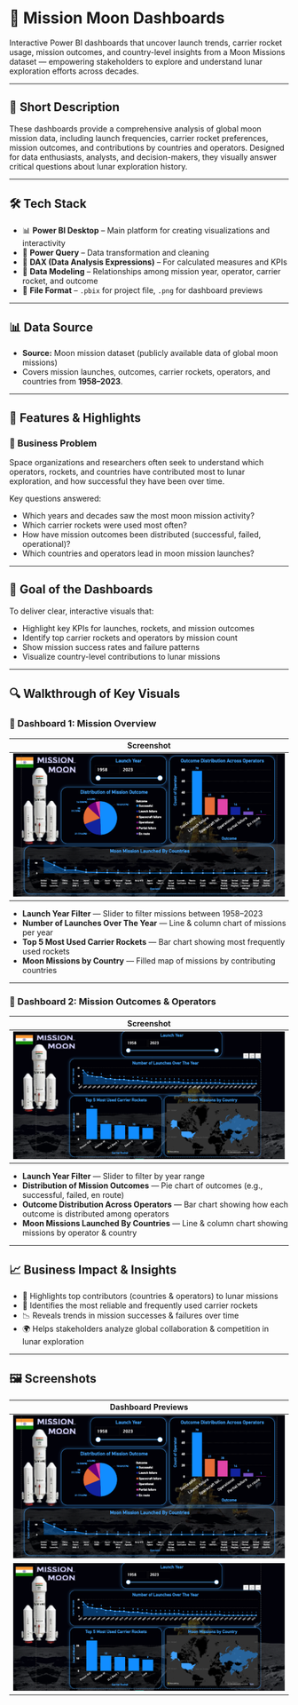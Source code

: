 # 🌙 Mission Moon Dashboards

Interactive Power BI dashboards that uncover launch trends, carrier rocket usage, mission outcomes, and country-level insights from a Moon Missions dataset — empowering stakeholders to explore and understand lunar exploration efforts across decades.

---

## 📄 Short Description

These dashboards provide a comprehensive analysis of global moon mission data, including launch frequencies, carrier rocket preferences, mission outcomes, and contributions by countries and operators. Designed for data enthusiasts, analysts, and decision-makers, they visually answer critical questions about lunar exploration history.

---

## 🛠️ Tech Stack

- 📊 **Power BI Desktop** – Main platform for creating visualizations and interactivity
- 📂 **Power Query** – Data transformation and cleaning
- 🧠 **DAX (Data Analysis Expressions)** – For calculated measures and KPIs
- 📝 **Data Modeling** – Relationships among mission year, operator, carrier rocket, and outcome
- 📁 **File Format** – `.pbix` for project file, `.png` for dashboard previews

---

## 📊 Data Source

- **Source:** Moon mission dataset (publicly available data of global moon missions)
- Covers mission launches, outcomes, carrier rockets, operators, and countries from **1958–2023**.

---

## 🚀 Features & Highlights

### 📌 Business Problem
Space organizations and researchers often seek to understand which operators, rockets, and countries have contributed most to lunar exploration, and how successful they have been over time.

Key questions answered:
- Which years and decades saw the most moon mission activity?
- Which carrier rockets were used most often?
- How have mission outcomes been distributed (successful, failed, operational)?
- Which countries and operators lead in moon mission launches?

---

## 🎯 Goal of the Dashboards
To deliver clear, interactive visuals that:
- Highlight key KPIs for launches, rockets, and mission outcomes
- Identify top carrier rockets and operators by mission count
- Show mission success rates and failure patterns
- Visualize country-level contributions to lunar missions

---

## 🔍 Walkthrough of Key Visuals

### 📄 Dashboard 1: Mission Overview
| Screenshot |
|------------|
| ![Dashboard 1](./Moon%20Analysis%20Dashboard%201.png) |

- **Launch Year Filter** — Slider to filter missions between 1958–2023
- **Number of Launches Over The Year** — Line & column chart of missions per year
- **Top 5 Most Used Carrier Rockets** — Bar chart showing most frequently used rockets
- **Moon Missions by Country** — Filled map of missions by contributing countries

---

### 📄 Dashboard 2: Mission Outcomes & Operators
| Screenshot |
|------------|
| ![Dashboard 2](./Moon%20Analysis%20Dashboard%202.png) |

- **Launch Year Filter** — Slider to filter by year range
- **Distribution of Mission Outcomes** — Pie chart of outcomes (e.g., successful, failed, en route)
- **Outcome Distribution Across Operators** — Bar chart showing how each outcome is distributed among operators
- **Moon Missions Launched By Countries** — Line & column chart showing missions by operator & country

---

## 📈 Business Impact & Insights
- 🚀 Highlights top contributors (countries & operators) to lunar missions
- 🔧 Identifies the most reliable and frequently used carrier rockets
- 📉 Reveals trends in mission successes & failures over time
- 🌍 Helps stakeholders analyze global collaboration & competition in lunar exploration

---

## 🖼️ Screenshots

| Dashboard Previews |
|--------------------|
| ![Dashboard 1](./Moon%20Analysis%20Dashboard%201.png) |
| ![Dashboard 2](./Moon%20Analysis%20Dashboard%202.png) |
